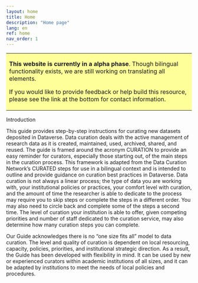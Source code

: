 ```yaml
---
layout: home
title: Home
description: "Home page"
lang: en
ref: home
nav_order: 1
---
```


<table style="background-color: #ffff99;">
<tbody>
<tr>
<td>
<p><b>This website is currently in a alpha phase</b>. Though bilingual functionality exists, we are still working on translating all elements.</p>
<p>If you would like to provide feedback or help build this resource, please see the link at the bottom for contact information.</p>
</td>
</tr>
</tbody>
</table>

Introduction 

This guide provides step-by-step instructions for curating new datasets deposited in Dataverse. Data curation deals with the active management of research data as it is created, maintained, used, archived, shared, and reused. The guide is framed around the acronym CURATION to provide an easy reminder for curators, especially those starting out, of the main steps in the curation process. This framework is adapted from the Data Curation Network’s CURATED steps for use in a bilingual context and is intended to outline and provide guidance on curation best practices in Dataverse. Data curation is not always a linear process; the type of data you are working with, your institutional policies or practices, your comfort level with curation, and the amount of time the researcher is able to dedicate to the process may require you to skip steps or complete the steps in a different order. You may also need to circle back and complete some of the steps a second time. The level of curation your institution is able to offer, given competing priorities and number of staff dedicated to the curation service, may also determine how many curation steps you can complete. 

Our Guide acknowledges there is no “one size fits all” model to data curation. The level and quality of curation is dependent on local resourcing, capacity, policies, priorities, and institutional strategic direction. As a result, the Guide has been developed with flexibility in mind. It can be used by new or experienced curators within academic institutions of all sizes, and it can be adapted by institutions to meet the needs of local policies and procedures.

<!--
<table style="background-color: #ffff99;">
<tbody>
<tr>
<td>
<p><b>This website is currently in a alpha phase</b>. Though bilingual functionality exists, we are still working on translating all elements.</p>
<p>If you would like to provide feedback or help build this resource, please see the link at the bottom for contact information.</p>
</td>
</tr>
</tbody>
</table>

Introduction 

This guide provides step-by-step instructions for curating new datasets deposited in Dataverse. Data curation deals with the active management of research data as it is created, maintained, used, archived, shared, and reused. The guide is framed around the acronym CURATION to provide an easy reminder for curators, especially those starting out, of the main steps in the curation process. This framework is adapted from the Data Curation Network’s CURATED steps for use in a bilingual context and is intended to outline and provide guidance on curation best practices in Dataverse. Data curation is not always a linear process; the type of data you are working with, your institutional policies or practices, your comfort level with curation, and the amount of time the researcher is able to dedicate to the process may require you to skip steps or complete the steps in a different order. You may also need to circle back and complete some of the steps a second time. The level of curation your institution is able to offer, given competing priorities and number of staff dedicated to the curation service, may also determine how many curation steps you can complete. 

Our Guide acknowledges there is no “one size fits all” model to data curation. The level and quality of curation is dependent on local resourcing, capacity, policies, priorities, and institutional strategic direction. As a result, the Guide has been developed with flexibility in mind. It can be used by new or experienced curators within academic institutions of all sizes, and it can be adapted by institutions to meet the needs of local policies and procedures.
-->

